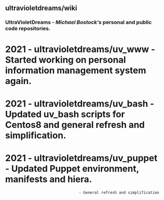 ultravioletdreams/wiki
---
### UltraVioletDreams - *Michael Bostock's* personal and public code repositories.


# 2021 - ultravioletdreams/uv_www    - Started working on personal information management system again.
# 2021 - ultravioletdreams/uv_bash   - Updated uv_bash scripts for Centos8 and general refresh and simplification.
# 2021 - ultravioletdreams/uv_puppet - Updated Puppet environment, manifests and hiera.
                                     - General refresh and simplification

